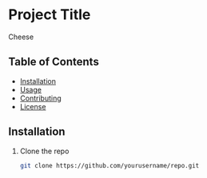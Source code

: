 # Project Title

Cheese

## Table of Contents

- [Installation](#installation)
- [Usage](#usage)
- [Contributing](#contributing)
- [License](#license)

## Installation

1. Clone the repo
   ```bash
   git clone https://github.com/yourusername/repo.git
